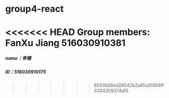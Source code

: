# group4-react

<<<<<<< HEAD
Group members: FanXu Jiang   516030910381
=======
##### name：李珊
##### ID：516030910175
>>>>>>> 6500b58ed28542b2a6fcd5894ff3344309374af5
